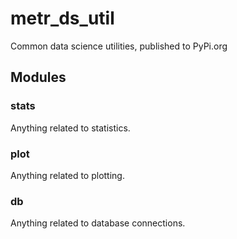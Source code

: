 # metr\_ds\_util
Common data science utilities, published to PyPi.org
## Modules
### stats
Anything related to statistics.
### plot
Anything related to plotting.
### db
Anything related to database connections. 
